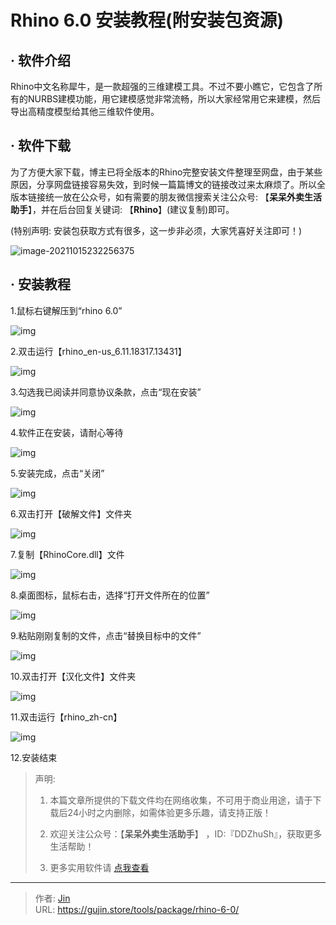 # Rhino 6.0 安装教程(附安装包资源)


## · 软件介绍
Rhino中文名称犀牛，是一款超强的三维建模工具。不过不要小瞧它，它包含了所有的NURBS建模功能，用它建模感觉非常流畅，所以大家经常用它来建模，然后导出高精度模型给其他三维软件使用。

## · 软件下载
为了方便大家下载，博主已将全版本的Rhino完整安装文件整理至网盘，由于某些原因，分享网盘链接容易失效，到时候一篇篇博文的链接改过来太麻烦了。所以全版本链接统一放在公众号，如有需要的朋友微信搜索关注公众号: 【**呆呆外卖生活助手**】，并在后台回复关键词: 【**Rhino**】(建议复制)即可。

(特别声明: 安装包获取方式有很多，这一步非必须，大家凭喜好关注即可！)

![image-20211015232256375](https://img.gujin.store/img/image-20211015232256375.png)

## · 安装教程

1.鼠标右键解压到“rhino 6.0”

![img](https://img.gujin.store/img/v2-d7eada94d589012b6f9acf3af22967cf_720w.png)

2.双击运行【rhino_en-us_6.11.18317.13431】

![img](https://img.gujin.store/img/v2-3f9a829c8b8d4a31620debbbf5f7bb2e_720w.png)

3.勾选我已阅读并同意协议条款，点击“现在安装”

![img](https://img.gujin.store/img/v2-de759514b1253be2128a536189c8f452_720w.png)

4.软件正在安装，请耐心等待

![img](https://img.gujin.store/img/v2-aef6e713a5a7e86917edfecd8f315051_720w.png)

5.安装完成，点击“关闭”

![img](https://img.gujin.store/img/v2-fb45fcb4dbc4bcab081e38c3bdf75d17_720w.png)

6.双击打开【破解文件】文件夹

![img](https://img.gujin.store/img/v2-9217d61cd6535a8abb1cd6e91e65d1de_720w.png)

7.复制【RhinoCore.dll】文件

![img](https://img.gujin.store/img/v2-da0dce3c6d6758f57bf6a5497fdca5a6_720w.png)

8.桌面图标，鼠标右击，选择“打开文件所在的位置”

![img](https://img.gujin.store/img/v2-0f377e4f21904062368c032b38a1949b_720w.png)

9.粘贴刚刚复制的文件，点击“替换目标中的文件”

![img](https://img.gujin.store/img/v2-c0f736cfd390d62e8f2a033b23f09d4e_720w.png)

10.双击打开【汉化文件】文件夹

![img](https://img.gujin.store/img/v2-1fb9926cf059cc7948abeec1bccd24c7_720w.png)

11.双击运行【rhino_zh-cn】

![img](https://img.gujin.store/img/v2-57537601dac19af74d1cfd18bd1dab4a_720w.png)

12.安装结束




> 声明: 
>
> 1. 本篇文章所提供的下载文件均在网络收集，不可用于商业用途，请于下载后24小时之内删除，如需体验更多乐趣，请支持正版！
>
> 2. 欢迎关注公众号：【**呆呆外卖生活助手**】 ，ID:『DDZhuSh』，获取更多生活帮助！
>
> 3. 更多实用软件请  [点我查看](/tools)

---

> 作者: [Jin](https://img.gujin.store/img/favicon.ico)  
> URL: https://gujin.store/tools/package/rhino-6-0/  

